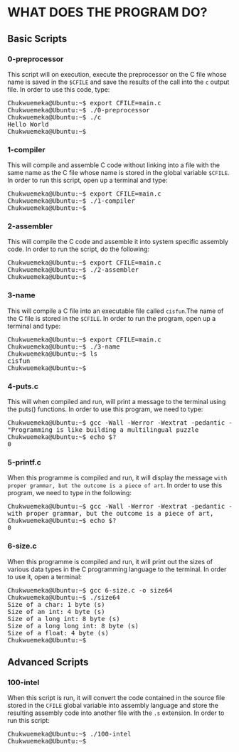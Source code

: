 # WHAT DOES THE PROGRAM DO?

## Basic Scripts

### 0-preprocessor
This script will on execution, execute the preprocessor on the C file whose name is saved in the `$CFILE` and save the results of the call into the `c` output file. In order to use this code, type:
<pre>
Chukwuemeka@Ubuntu:~$ export CFILE=main.c
Chukwuemeka@Ubuntu:~$ ./0-preprocessor
Chukwuemeka@Ubuntu:~$ ./c
Hello World
Chukwuemeka@Ubuntu:~$ _
</pre>

### 1-compiler
This will compile and assemble C code without linking into a file with the same name as the C file whose name is stored in the global variable `$CFILE`. In order to run this script, open up a terminal and type: 
<pre>
Chukwuemeka@Ubuntu:~$ export CFILE=main.c
Chukwuemeka@Ubuntu:~$ ./1-compiler
Chukwuemeka@Ubuntu:~$ __
</pre>

### 2-assembler
This will compile the C code and assemble it into system specific assembly code. In order to run the script, do the following:
<pre>
Chukwuemeka@Ubuntu:~$ export CFILE=main.c
Chukwuemeka@Ubuntu:~$ ./2-assembler
Chukwuemeka@Ubuntu:~$ __
</pre>

### 3-name 
This will compile a C file into an executable file called `cisfun`.The name of the C file is stored in the `$CFILE`. In order to run the program, open up a terminal and type:
<pre>
Chukwuemeka@Ubuntu:~$ export CFILE=main.c
Chukwuemeka@Ubuntu:~$ ./3-name
Chukwuemeka@Ubuntu:~$ ls
cisfun
Chukwuemeka@Ubuntu:~$ 
</pre>


### 4-puts.c 
This will when compiled and run, will print a message to the terminal using the puts() functions. In order to use this program, we need to type:
<pre>
Chukwuemeka@Ubuntu:~$ gcc -Wall -Werror -Wextrat -pedantic -std=gnu89 4-puts.c && ./a.out
"Programming is like building a multilingual puzzle
Chukwuemeka@Ubuntu:~$ echo $?
0
</pre>

### 5-printf.c
When this programme is compiled and run, it will display the message `with proper grammar, but the outcome is a piece of art`. In order to use this program, we need to type in the following: 
<pre>
Chukwuemeka@Ubuntu:~$ gcc -Wall -Werror -Wextrat -pedantic -std=gnu89 4-puts.c && ./a.out
with proper grammar, but the outcome is a piece of art,
Chukwuemeka@Ubuntu:~$ echo $?
0
</pre>

### 6-size.c
When this programme is compiled and run, it will print out the sizes of various data types in the C programming language to the terminal. In order to use it, open a terminal:
<pre>
Chukwuemeka@Ubuntu:~$ gcc 6-size.c -o size64
Chukwuemeka@Ubuntu:~$ ./size64
Size of a char: 1 byte (s)
Size of an int: 4 byte (s)
Size of a long int: 8 byte (s)
Size of a long long int: 8 byte (s)
Size of a float: 4 byte (s)
Chukwuemeka@Ubuntu:~$ 
</pre>


## Advanced Scripts

### 100-intel
When this script is run, it will convert the code contained in the source file stored in the `CFILE` global variable into assembly language and store the resulting assembly code into another file with the `.s` extension. In order to run this script: 
<pre>
Chukwuemeka@Ubuntu:~$ ./100-intel
Chukwuemeka@Ubuntu:~$ _
</pre>




















